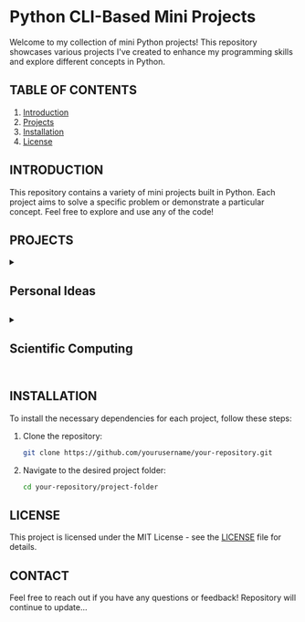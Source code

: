 # Python CLI-Based Mini Projects

Welcome to my collection of mini Python projects! This repository showcases various projects I've created to enhance my programming skills and explore different concepts in Python.

## TABLE OF CONTENTS

1. [Introduction](#introduction)
2. [Projects](#projects)
3. [Installation](#installation)
4. [License](#license)

## INTRODUCTION

This repository contains a variety of mini projects built in Python. Each project aims to solve a specific problem or demonstrate a particular concept. Feel free to explore and use any of the code!

## PROJECTS

<details>
<summary><h2>Personal Ideas<h2></summary>

<h3>Project 1: Magic Square Solver</h3>
- <strong>Description</strong>: A Python program that automatically generates and solves a magic square based on the user-defined size, ensuring that all rows, columns, and diagonals sum to the same value. <br>
- <strong>Features</strong>: Dynamic size selection, step-by-step visualization of the solving process, input validation, and support for both odd and even-sized squares.

<h3>Project 2: block-fall (Underdevelopment)</h3>
- <strong>Description</strong>: A command-line interface game inspired by Tetris, where players manipulate falling blocks to create complete lines and prevent the screen from filling up. <br>
- <strong>Features</strong>: Real-time block movement, multiple levels of difficulty, scoring system, and support for various block shapes and colors.

</details>

<details>
<summary><h2>Scientific Computing<h2></summary>

<h3>Project 1: Caesar Cipher</h3>
- <strong>Description</strong>: A Python program that implements the Caesar cipher for encrypting and decrypting text using a simple shift mechanism. <br>
- <strong>Features</strong>: User-friendly interface, customizable shift value, encryption and decryption modes, and support for both uppercase and lowercase letters.

<h3>Project 2: Vigenere Cipher</h3>
- <strong>Description</strong>: A Python tool that utilizes the Vigenère cipher for encrypting text using a keyword for enhanced security over the Caesar cipher. <br>
- <strong>Features</strong>: Keyword-based encryption, decryption capabilities, error handling for invalid inputs, and a clear explanation of the process.

<h3>Project 3: Luhn Algorithm</h3>
- <strong>Description</strong>: An implementation of the Luhn algorithm to validate credit card numbers using a checksum formula. <br>
- <strong>Features</strong>: Input validation, detailed output for each step of the algorithm, and the ability to check multiple card numbers at once.

<h3>Project 4: Expense Tracker</h3>
- <strong>Description</strong>: A Python application designed to help users track their expenses, categorize spending, and visualize financial trends. <br>
- <strong>Features</strong>: User authentication, customizable categories, monthly reporting, data visualization, and export options for detailed analysis.

</details>

## INSTALLATION

To install the necessary dependencies for each project, follow these steps:

1. Clone the repository:
   ```bash
   git clone https://github.com/yourusername/your-repository.git
   ```
2. Navigate to the desired project folder:
   ```bash
   cd your-repository/project-folder
   ```

## LICENSE

This project is licensed under the MIT License - see the [LICENSE](LICENSE) file for details.

## CONTACT

Feel free to reach out if you have any questions or feedback!
Repository will continue to update...
